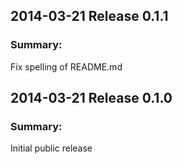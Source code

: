 ## 2014-03-21 Release 0.1.1

### Summary:

Fix spelling of README.md

## 2014-03-21 Release 0.1.0

### Summary:

Initial public release


